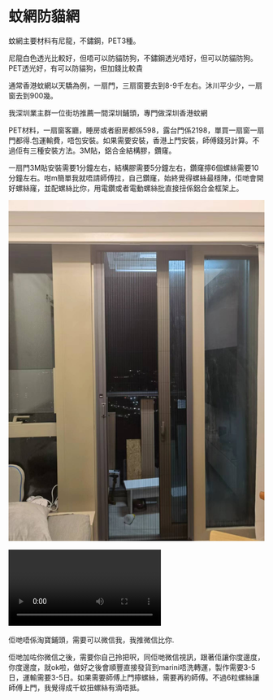 # 蚊網防貓網

蚊網主要材料有尼龍，不鏽鋼，PET3種。

尼龍白色透光比較好，但唔可以防貓防狗，不鏽鋼透光唔好，但可以防貓防狗。PET透光好，有可以防貓狗，但加錢比較貴

通常香港蚊網以天驕為例，一扇門，三扇窗要去到8-9千左右。沐川平少少，一扇窗去到900幾。

我深圳業主群一位街坊推薦一間深圳鋪頭，專門做深圳香港蚊網

PET材料，一扇窗客廳，睡房或者廚房都係598，露台門係2198，單買一扇窗一扇門都得.包運輸費，唔包安裝。如果需要安裝，香港上門安裝，師傅錢另計算。不過佢有三種安裝方法。3M貼，鋁合金結構膠，鑽窿。

一扇門3M貼安裝需要1分鐘左右，結構膠需要5分鐘左右，鑽窿擰6個螺絲需要10分鐘左右。咁m簡單我就唔請師傅拉，自己鑽窿，始終覺得螺絲最穩陣，佢哋會開好螺絲窿，並配螺絲比你，用電鑽或者電動螺絲批直接扭係鋁合金框架上。

![](../images/mosquito/1.png)

<video src="https://sigmaxy.github.io/decoration/images/mosquito/2.mp4" controls="controls"></video>

佢哋唔係淘寶鋪頭，需要可以微信我，我推微信比你.

佢哋加咗你微信之後，需要你自己拎把呎，同佢哋微信視訊，跟著佢讓你度邊度，你度邊度，就ok啦，做好之後會順豐直接發貨到marini唔洗轉運，製作需要3-5日，運輸需要3-5日。如果需要師傅上門擰螺絲，需要再約師傅。不過6粒螺絲讓師傅上門，我覺得成千蚊扭螺絲有滴唔抵。


